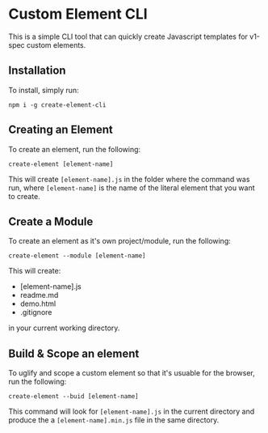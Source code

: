 # Custom Element CLI

This is a simple CLI tool that can quickly create Javascript templates for 
v1-spec custom elements.

## Installation

To install, simply run:

```CLI
npm i -g create-element-cli
```

## Creating an Element

To create an element, run the following:

```CLI
create-element [element-name]
```

This will create `[element-name].js` in the folder where the command was run, 
where `[element-name]` is the name of the literal element that you want to
create.

## Create a Module

To create an element as it's own project/module, run the following:

```CLI
create-element --module [element-name]
```

This will create: 

- [element-name].js
- readme.md
- demo.html
- .gitignore

in your current working directory.


## Build & Scope an element

To uglify and scope a custom element so that it's usuable for the browser, run the following:

```CLI
create-element --buid [element-name]
```

This command will look for `[element-name].js` in the current directory and produce the a `[element-name].min.js` file in the same directory. 

